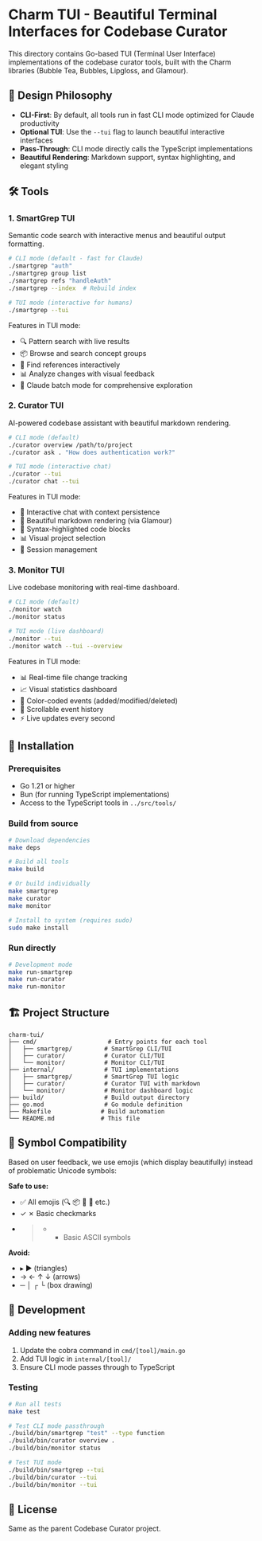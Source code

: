 # Charm TUI - Beautiful Terminal Interfaces for Codebase Curator

This directory contains Go-based TUI (Terminal User Interface) implementations of the codebase curator tools, built with the Charm libraries (Bubble Tea, Bubbles, Lipgloss, and Glamour).

## 🎯 Design Philosophy

- **CLI-First**: By default, all tools run in fast CLI mode optimized for Claude productivity
- **Optional TUI**: Use the `--tui` flag to launch beautiful interactive interfaces
- **Pass-Through**: CLI mode directly calls the TypeScript implementations
- **Beautiful Rendering**: Markdown support, syntax highlighting, and elegant styling

## 🛠️ Tools

### 1. SmartGrep TUI
Semantic code search with interactive menus and beautiful output formatting.

```bash
# CLI mode (default - fast for Claude)
./smartgrep "auth"
./smartgrep group list
./smartgrep refs "handleAuth"
./smartgrep --index  # Rebuild index

# TUI mode (interactive for humans)
./smartgrep --tui
```

Features in TUI mode:
- 🔍 Pattern search with live results
- 📦 Browse and search concept groups
- 🔗 Find references interactively
- 📊 Analyze changes with visual feedback
- 🤖 Claude batch mode for comprehensive exploration

### 2. Curator TUI
AI-powered codebase assistant with beautiful markdown rendering.

```bash
# CLI mode (default)
./curator overview /path/to/project
./curator ask . "How does authentication work?"

# TUI mode (interactive chat)
./curator --tui
./curator chat --tui
```

Features in TUI mode:
- 💬 Interactive chat with context persistence
- 📝 Beautiful markdown rendering (via Glamour)
- 🎨 Syntax-highlighted code blocks
- 📊 Visual project selection
- 💾 Session management

### 3. Monitor TUI
Live codebase monitoring with real-time dashboard.

```bash
# CLI mode (default)
./monitor watch
./monitor status

# TUI mode (live dashboard)
./monitor --tui
./monitor watch --tui --overview
```

Features in TUI mode:
- 📊 Real-time file change tracking
- 📈 Visual statistics dashboard
- 🎨 Color-coded events (added/modified/deleted)
- 📜 Scrollable event history
- ⚡ Live updates every second

## 🚀 Installation

### Prerequisites
- Go 1.21 or higher
- Bun (for running TypeScript implementations)
- Access to the TypeScript tools in `../src/tools/`

### Build from source
```bash
# Download dependencies
make deps

# Build all tools
make build

# Or build individually
make smartgrep
make curator
make monitor

# Install to system (requires sudo)
sudo make install
```

### Run directly
```bash
# Development mode
make run-smartgrep
make run-curator
make run-monitor
```

## 🏗️ Project Structure

```
charm-tui/
├── cmd/                    # Entry points for each tool
│   ├── smartgrep/         # SmartGrep CLI/TUI
│   ├── curator/           # Curator CLI/TUI
│   └── monitor/           # Monitor CLI/TUI
├── internal/              # TUI implementations
│   ├── smartgrep/         # SmartGrep TUI logic
│   ├── curator/           # Curator TUI with markdown
│   └── monitor/           # Monitor dashboard logic
├── build/                 # Build output directory
├── go.mod                 # Go module definition
├── Makefile              # Build automation
└── README.md             # This file
```

## 🎨 Symbol Compatibility

Based on user feedback, we use emojis (which display beautifully) instead of problematic Unicode symbols:

**Safe to use:**
- ✅ All emojis (🔍 📦 🤖 💬 etc.)
- ✓ ✗ Basic checkmarks
- > * - Basic ASCII symbols

**Avoid:**
- ▸ ▶ (triangles)
- → ← ↑ ↓ (arrows)
- ─ │ ┌ └ (box drawing)

## 🔧 Development

### Adding new features
1. Update the cobra command in `cmd/[tool]/main.go`
2. Add TUI logic in `internal/[tool]/`
3. Ensure CLI mode passes through to TypeScript

### Testing
```bash
# Run all tests
make test

# Test CLI mode passthrough
./build/bin/smartgrep "test" --type function
./build/bin/curator overview .
./build/bin/monitor status

# Test TUI mode
./build/bin/smartgrep --tui
./build/bin/curator --tui
./build/bin/monitor --tui
```

## 📝 License

Same as the parent Codebase Curator project.